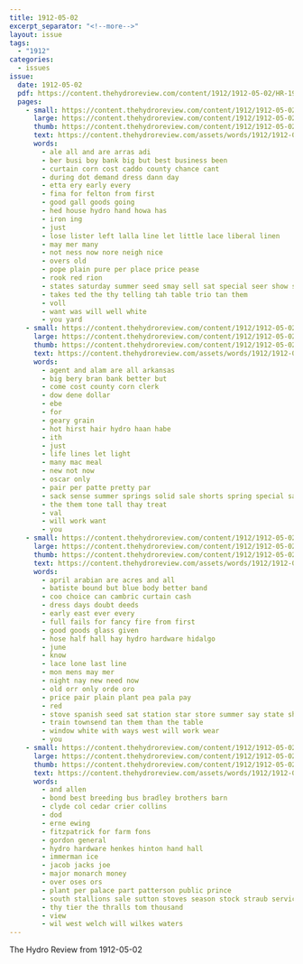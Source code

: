 ```yaml
---
title: 1912-05-02
excerpt_separator: "<!--more-->"
layout: issue
tags:
  - "1912"
categories:
  - issues
issue:
  date: 1912-05-02
  pdf: https://content.thehydroreview.com/content/1912/1912-05-02/HR-1912-05-02.pdf
  pages:
    - small: https://content.thehydroreview.com/content/1912/1912-05-02/small/HR-1912-05-02-01.jpg
      large: https://content.thehydroreview.com/content/1912/1912-05-02/large/HR-1912-05-02-01.jpg
      thumb: https://content.thehydroreview.com/content/1912/1912-05-02/thumbnails/HR-1912-05-02-01.jpg
      text: https://content.thehydroreview.com/assets/words/1912/1912-05-02/HR-1912-05-02-01.txt
      words:
        - ale all and are arras adi
        - ber busi boy bank big but best business been
        - curtain corn cost caddo county chance cant
        - during dot demand dress dann day
        - etta ery early every
        - fina for felton from first
        - good gall goods going
        - hed house hydro hand howa has
        - iron ing
        - just
        - lose lister left lalla line let little lace liberal linen
        - may mer many
        - not ness now nore neigh nice
        - overs old
        - pope plain pure per place price pease
        - rook red rion
        - states saturday summer seed smay sell sat special seer show sum slow season sale saas sack sone saving
        - takes ted the thy telling tah table trio tan them
        - voll
        - want was will well white
        - you yard
    - small: https://content.thehydroreview.com/content/1912/1912-05-02/small/HR-1912-05-02-02.jpg
      large: https://content.thehydroreview.com/content/1912/1912-05-02/large/HR-1912-05-02-02.jpg
      thumb: https://content.thehydroreview.com/content/1912/1912-05-02/thumbnails/HR-1912-05-02-02.jpg
      text: https://content.thehydroreview.com/assets/words/1912/1912-05-02/HR-1912-05-02-02.txt
      words:
        - agent and alam are all arkansas
        - big bery bran bank better but
        - come cost county corn clerk
        - dow dene dollar
        - ebe
        - for
        - geary grain
        - hot hirst hair hydro haan habe
        - ith
        - just
        - life lines let light
        - many mac meal
        - new not now
        - oscar only
        - pair per patte pretty par
        - sack sense summer springs solid sale shorts spring special say
        - the them tone tall thay treat
        - val
        - will work want
        - you
    - small: https://content.thehydroreview.com/content/1912/1912-05-02/small/HR-1912-05-02-03.jpg
      large: https://content.thehydroreview.com/content/1912/1912-05-02/large/HR-1912-05-02-03.jpg
      thumb: https://content.thehydroreview.com/content/1912/1912-05-02/thumbnails/HR-1912-05-02-03.jpg
      text: https://content.thehydroreview.com/assets/words/1912/1912-05-02/HR-1912-05-02-03.txt
      words:
        - april arabian are acres and all
        - batiste bound but blue body better band
        - coo choice can cambric curtain cash
        - dress days doubt deeds
        - early east ever every
        - full fails for fancy fire from first
        - good goods glass given
        - hose half hall hay hydro hardware hidalgo
        - june
        - know
        - lace lone last line
        - mon mens may mer
        - night nay new need now
        - old orr only orde oro
        - price pair plain plant pea pala pay
        - red
        - stove spanish seed sat station star store summer say state sheen saturday swiss six
        - train townsend tan them than the table
        - window white with ways west will work wear
        - you
    - small: https://content.thehydroreview.com/content/1912/1912-05-02/small/HR-1912-05-02-04.jpg
      large: https://content.thehydroreview.com/content/1912/1912-05-02/large/HR-1912-05-02-04.jpg
      thumb: https://content.thehydroreview.com/content/1912/1912-05-02/thumbnails/HR-1912-05-02-04.jpg
      text: https://content.thehydroreview.com/assets/words/1912/1912-05-02/HR-1912-05-02-04.txt
      words:
        - and allen
        - bond best breeding bus bradley brothers barn
        - clyde col cedar crier collins
        - dod
        - erne ewing
        - fitzpatrick for farm fons
        - gordon general
        - hydro hardware henkes hinton hand hall
        - immerman ice
        - jacob jacks joe
        - major monarch money
        - over oses ors
        - plant per palace part patterson public prince
        - south stallions sale sutton stoves season stock straub service scott surgeon see
        - thy tier the thralls tom thousand
        - view
        - wil west welch will wilkes waters
---
```


The Hydro Review from 1912-05-02

<!--more-->

